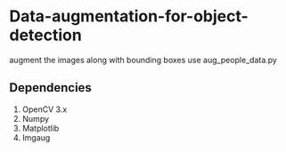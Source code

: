 # Data-augmentation-for-object-detection
augment the images along with bounding boxes 
use aug_people_data.py
## Dependencies
1. OpenCV 3.x
2. Numpy
3. Matplotlib
4. Imgaug 


